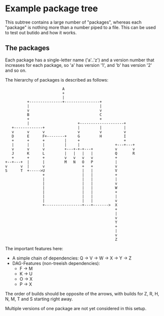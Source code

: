 # Example package tree

This subtree contains a large number of "packages", whereas each "package" is
nothing more than a number piped to a file.
This can be used to test out butido and how it works.


## The packages

Each package has a single-letter name ('a'..'z') and a version number that
increases for each package, so 'a' has version '1', and 'b' has version '2' and
so on.

The hierarchy of packages is described as follows:

                              A
                              +
                              |
              +---------------+----------------+
              |                                |
              v                                v
              B                                C
              +                                +
              |                      +--------------------+
       +-------------+               |         |          |
       v      v      v               v         v          v
       D      E      F+--------+     G         H          I
       +      +      +         |     +                    +
       |      |      |         |     |                +---+---+
       v      v      v         +---+-+-+---+          v       v
       J      K      L         |   |   |   |          Q       R
       +      +      +         v   v   v   v          +
    +--+---+  |      |         M   N   O   P          |
    v      v  |      v                 +   +          v
    S      T  +----->U                 |   |          V
                     +                 |   |          +
                     |                 |   |          |
                     |                 |   |          v
                     |                 |   |          W
                     |                 |   |          +
                     |                 |   |          |
                     |                 |   |          v
                     +-----------------+---+------->  X
                                                      +
                                                      |
                                                      v
                                                      Y
                                                      +
                                                      |
                                                      v
                                                      Z


The important features here:

* A simple chain of dependencies: Q -> V -> W -> X -> Y -> Z
* DAG-Features (non-treeish dependencies):
    * F -> M
    * K -> U
    * O -> X
    * P -> X


The order of builds should be opposite of the arrows, with builds for Z, R, H,
N, M, T and S starting right away.


Multiple versions of one package are not yet considered in this setup.

